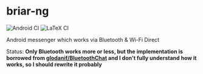 # briar-ng

![Android CI](https://github.com/Logarithmus/briar-ng/workflows/Android%20CI/badge.svg)
![LaTeX CI](https://github.com/Logarithmus/briar-ng/workflows/LaTeX%20CI/badge.svg)

Android messenger which works via Bluetooth & Wi-Fi Direct

Status: **Only Bluetooth works more or less, but the implementation is borrowed from [glodanif/BluetoothChat](https://github.com/glodanif/BluetoothChat) and I don't fully understand how it works, so I should rewrite it probably**
